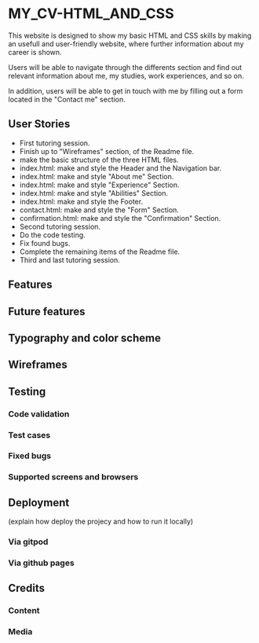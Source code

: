 # MY_CV-HTML_AND_CSS

This website is designed to show my basic HTML and CSS skills by making an usefull and user-friendly website, where further information about my career is shown.

Users will be able to navigate through the differents section and find out relevant information about me, my studies, work experiences, and so on.

In addition, users will be able to get in touch with me by filling out a form located in the "Contact me" section.  

## User Stories

- First tutoring session.
- Finish up to "Wireframes" section, of the Readme file.
- make the basic structure of the three HTML files. 
- index.html: make and style the Header and the Navigation bar.
- index.html: make and style "About me" Section.
- index.html: make and style "Experience" Section.
- index.html: make and style "Abilities" Section.
- index.html: make and style the Footer.
- contact.html: make and style the "Form" Section.
- confirmation.html: make and style the "Confirmation" Section.
- Second tutoring session.
- Do the code testing.
- Fix found bugs.
- Complete the remaining items of the Readme file.
- Third and last tutoring session.

## Features

## Future features

## Typography and color scheme

## Wireframes

## Testing
### Code validation
### Test cases 
### Fixed bugs
### Supported screens and browsers


## Deployment
(explain how deploy the projecy and how to run it locally)
### Via gitpod
### Via github pages


## Credits
### Content
### Media
